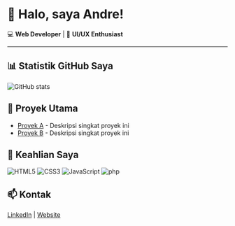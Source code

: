 # 👋 Halo, saya Andre!
💻 **Web Developer** | 🎨 **UI/UX Enthusiast**

--- 

## 📊 Statistik GitHub Saya
![GitHub stats](https://github-readme-stats.vercel.app/api?username=cyrens&show_icons=true&theme=tokyonight)

## 🌟 Proyek Utama
- [Proyek A](link-ke-repositori) - Deskripsi singkat proyek ini
- [Proyek B](link-ke-repositori) - Deskripsi singkat proyek ini

## 💼 Keahlian Saya
![HTML5](https://img.shields.io/badge/-HTML5-E34F26?logo=html5&logoColor=white&style=flat)
![CSS3](https://img.shields.io/badge/-CSS3-1572B6?logo=css3&logoColor=white&style=flat)
![JavaScript](https://img.shields.io/badge/-JavaScript-F7DF1E?logo=javascript&logoColor=black&style=flat)
![php]()

## 📫 Kontak
[LinkedIn](https://linkedin.com/in/yourusername) | [Website](https://yourwebsite.com)
